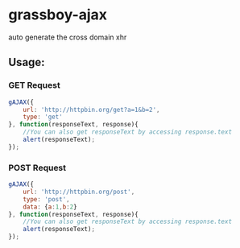 grassboy-ajax
=============

auto generate the cross domain xhr

## Usage:


### GET Request
``` javascript
gAJAX({
    url: 'http://httpbin.org/get?a=1&b=2',
    type: 'get'
}, function(responseText, response){
    //You can also get responseText by accessing response.text
    alert(responseText);
});
```
### POST Request
``` javascript
gAJAX({
    url: 'http://httpbin.org/post',
    type: 'post',
    data: {a:1,b:2}
}, function(responseText, response){
    //You can also get responseText by accessing response.text
    alert(responseText);
});
```
